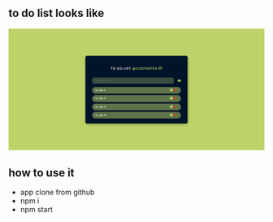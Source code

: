 ## to do list looks like

<img src='/to_do_lidt.PNG' />

## how to use it
<ul>
    <li>app clone from github</li>
    <li>npm i</li>
    <li>npm start</li>
</ul>